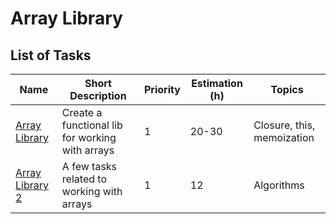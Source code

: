 # Array Library

## List of Tasks

| Name                                          | Short Description                               | Priority | Estimation (h) | Topics                     |
| --------------------------------------------- | ----------------------------------------------- | -------- | -------------- | -------------------------- |
| [Array Library](./array-library/readme.md)    | Create a functional lib for working with arrays | 1        | 20-30          | Closure, this, memoization |
| [Array Library 2](./array-library2/readme.md) | A few tasks related to working with arrays      | 1        | 12             | Algorithms                 |
